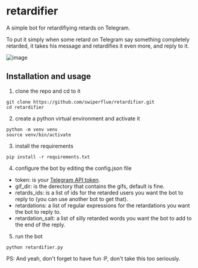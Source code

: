 # retardifier

A simple bot for retardifiying retards on Telegram.

To put it simply when some retard on Telegram say something completely retarded, it takes his message and retardifies it even more, and reply to it.

![image](https://user-images.githubusercontent.com/81438111/122693829-553a9600-d233-11eb-9e6a-0c55c10ac192.png)

## Installation and usage

1. clone the repo and cd to it
```
git clone https://github.com/swiperflue/retardifier.git
cd retardifier
```
2. create a python virtual environment and activate it
```
python -m venv venv
source venv/bin/activate
```
3. install the requirements
```
pip install -r requirements.txt
```
4. configure the bot by editing the config.json file
- token: is your [Telegram API token](https://core.telegram.org/bots/).
- gif_dir: is the derectory that contains the gifs, default is fine.
- retards_ids: is a list of ids for the retarded users you want the bot to reply to (you can use another bot to get that).
- retardations: a list of regular expressions for the retardations you want the bot to reply to.
- retardation_salt: a list of silly retarded words you want the bot to add to the end of the reply.

5. run the bot
```
python retardifier.py
```

PS: And yeah, don't forget to have fun :P, don't take this too seriously.
